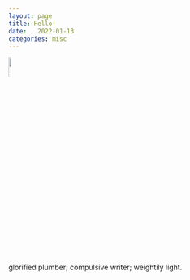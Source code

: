 ```yaml
---
layout: page
title: Hello!
date:   2022-01-13
categories: misc
---
```


<img src="https://hjelfman.com/635.jpg" width="10%">

glorified plumber; compulsive writer; weightily light. 
